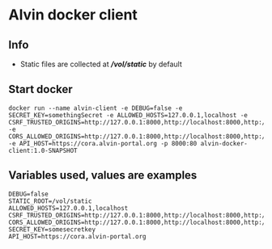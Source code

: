 # Alvin docker client

## Info
* Static files are collected at ***/vol/static*** by default

## Start docker

```
docker run --name alvin-client -e DEBUG=false -e SECRET_KEY=somethingSecret -e ALLOWED_HOSTS=127.0.0.1,localhost -e CSRF_TRUSTED_ORIGINS=http://127.0.0.1:8000,http://localhost:8000,http://localhost:80 -e CORS_ALLOWED_ORIGINS=http://127.0.0.1:8000,http://localhost:8000,http://localhost:80 -e API_HOST=https://cora.alvin-portal.org -p 8000:80 alvin-docker-client:1.0-SNAPSHOT
```

## Variables used, values are examples
```
DEBUG=false
STATIC_ROOT=/vol/static
ALLOWED_HOSTS=127.0.0.1,localhost
CSRF_TRUSTED_ORIGINS=http://127.0.0.1:8000,http://localhost:8000,http://localhost:80
CORS_ALLOWED_ORIGINS=http://127.0.0.1:8000,http://localhost:8000,http://localhost:80
SECRET_KEY=somesecretkey
API_HOST=https://cora.alvin-portal.org
```
